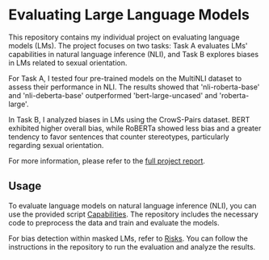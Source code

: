 # Evaluating Large Language Models

This repository contains my individual project on evaluating language models (LMs). The project focuses on two tasks: Task A evaluates LMs' capabilities in natural language inference (NLI), and Task B explores biases in LMs related to sexual orientation.

For Task A, I tested four pre-trained models on the MultiNLI dataset to assess their performance in NLI. The results showed that 'nli-roberta-base' and 'nli-deberta-base' outperformed 'bert-large-uncased' and 'roberta-large'.

In Task B, I analyzed biases in LMs using the CrowS-Pairs dataset. BERT exhibited higher overall bias, while RoBERTa showed less bias and a greater tendency to favor sentences that counter stereotypes, particularly regarding sexual orientation.

For more information, please refer to the [full project report](MSBD5018_individual_ylye.pdf).

## Usage

To evaluate language models on natural language inference (NLI), you can use the provided script [Capabilities](Capabilities.ipynb). The repository includes the necessary code to preprocess the data and train and evaluate the models.

For bias detection within masked LMs, refer to [Risks](Risks.ipynb). You can follow the instructions in the repository to run the evaluation and analyze the results.



